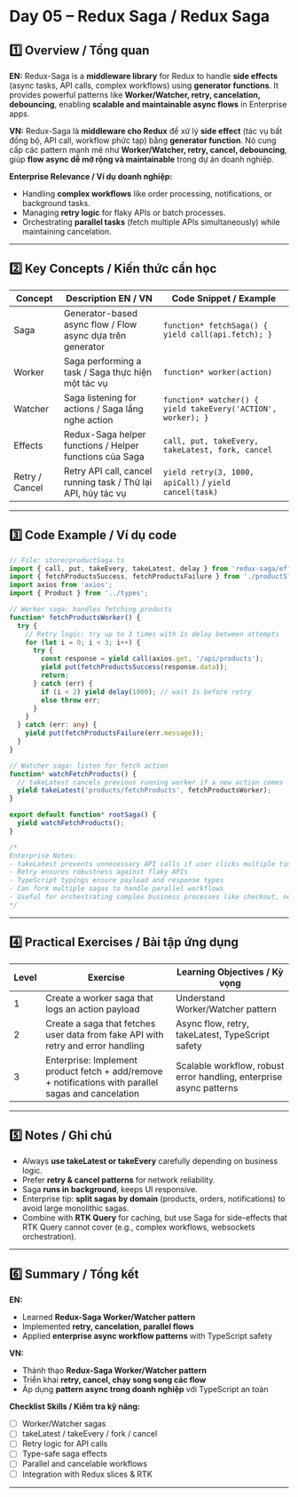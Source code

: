 # Day 05 – Redux Saga / Redux Saga


## 1️⃣ Overview / Tổng quan

**EN:**
Redux-Saga is a **middleware library** for Redux to handle **side effects** (async tasks, API calls, complex workflows) using **generator functions**. It provides powerful patterns like **Worker/Watcher, retry, cancelation, debouncing**, enabling **scalable and maintainable async flows** in Enterprise apps.

**VN:**
Redux-Saga là **middleware cho Redux** để xử lý **side effect** (tác vụ bất đồng bộ, API call, workflow phức tạp) bằng **generator function**. Nó cung cấp các pattern mạnh mẽ như **Worker/Watcher, retry, cancel, debouncing**, giúp **flow async dễ mở rộng và maintainable** trong dự án doanh nghiệp.

**Enterprise Relevance / Ví dụ doanh nghiệp:**

* Handling **complex workflows** like order processing, notifications, or background tasks.
* Managing **retry logic** for flaky APIs or batch processes.
* Orchestrating **parallel tasks** (fetch multiple APIs simultaneously) while maintaining cancelation.

---

## 2️⃣ Key Concepts / Kiến thức cần học

| Concept        | Description EN / VN                                           | Code Snippet / Example                                       |
| -------------- | ------------------------------------------------------------- | ------------------------------------------------------------ |
| Saga           | Generator-based async flow / Flow async dựa trên generator    | `function* fetchSaga() { yield call(api.fetch); }`           |
| Worker         | Saga performing a task / Saga thực hiện một tác vụ            | `function* worker(action)`                                   |
| Watcher        | Saga listening for actions / Saga lắng nghe action            | `function* watcher() { yield takeEvery('ACTION', worker); }` |
| Effects        | Redux-Saga helper functions / Helper functions của Saga       | `call, put, takeEvery, takeLatest, fork, cancel`             |
| Retry / Cancel | Retry API call, cancel running task / Thử lại API, hủy tác vụ | `yield retry(3, 1000, apiCall)` / `yield cancel(task)`       |

---

## 3️⃣ Code Example / Ví dụ code

```ts
// File: store/productSaga.ts
import { call, put, takeEvery, takeLatest, delay } from 'redux-saga/effects';
import { fetchProductsSuccess, fetchProductsFailure } from './productSlice';
import axios from 'axios';
import { Product } from '../types';

// Worker saga: handles fetching products
function* fetchProductsWorker() {
  try {
    // Retry logic: try up to 3 times with 1s delay between attempts
    for (let i = 0; i < 3; i++) {
      try {
        const response = yield call(axios.get, '/api/products');
        yield put(fetchProductsSuccess(response.data));
        return;
      } catch (err) {
        if (i < 2) yield delay(1000); // wait 1s before retry
        else throw err;
      }
    }
  } catch (err: any) {
    yield put(fetchProductsFailure(err.message));
  }
}

// Watcher saga: listen for fetch action
function* watchFetchProducts() {
  // takeLatest cancels previous running worker if a new action comes
  yield takeLatest('products/fetchProducts', fetchProductsWorker);
}

export default function* rootSaga() {
  yield watchFetchProducts();
}

/*
Enterprise Notes:
- takeLatest prevents unnecessary API calls if user clicks multiple times
- Retry ensures robustness against flaky APIs
- TypeScript typings ensure payload and response types
- Can fork multiple sagas to handle parallel workflows
- Useful for orchestrating complex business processes like checkout, notifications, background jobs
*/
```

---

## 4️⃣ Practical Exercises / Bài tập ứng dụng

| Level | Exercise                                                                                             | Learning Objectives / Kỳ vọng                                       |
| ----- | ---------------------------------------------------------------------------------------------------- | ------------------------------------------------------------------- |
| 1     | Create a worker saga that logs an action payload                                                     | Understand Worker/Watcher pattern                                   |
| 2     | Create a saga that fetches user data from fake API with retry and error handling                     | Async flow, retry, takeLatest, TypeScript safety                    |
| 3     | Enterprise: Implement product fetch + add/remove + notifications with parallel sagas and cancelation | Scalable workflow, robust error handling, enterprise async patterns |

---

## 5️⃣ Notes / Ghi chú

* Always **use takeLatest or takeEvery** carefully depending on business logic.
* Prefer **retry & cancel patterns** for network reliability.
* Saga **runs in background**, keeps UI responsive.
* Enterprise tip: **split sagas by domain** (products, orders, notifications) to avoid large monolithic sagas.
* Combine with **RTK Query** for caching, but use Saga for side-effects that RTK Query cannot cover (e.g., complex workflows, websockets orchestration).

---

## 6️⃣ Summary / Tổng kết

**EN:**

* Learned **Redux-Saga Worker/Watcher pattern**
* Implemented **retry, cancelation, parallel flows**
* Applied **enterprise async workflow patterns** with TypeScript safety

**VN:**

* Thành thạo **Redux-Saga Worker/Watcher pattern**
* Triển khai **retry, cancel, chạy song song các flow**
* Áp dụng **pattern async trong doanh nghiệp** với TypeScript an toàn

**Checklist Skills / Kiểm tra kỹ năng:**

* [ ] Worker/Watcher sagas
* [ ] takeLatest / takeEvery / fork / cancel
* [ ] Retry logic for API calls
* [ ] Type-safe saga effects
* [ ] Parallel and cancelable workflows
* [ ] Integration with Redux slices & RTK

---
